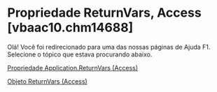 
# Propriedade ReturnVars, Access [vbaac10.chm14688]

Olá! Você foi redirecionado para uma das nossas páginas de Ajuda F1. Selecione o tópico que estava procurando abaixo.

[Propriedade Application.ReturnVars (Access)](http://msdn.microsoft.com/library/2b8f455a-328f-d2f5-8277-24e9c2b9f5c7%28Office.15%29.aspx)

[Objeto ReturnVars (Access)](http://msdn.microsoft.com/library/3cc16825-665f-4bd8-a606-6b3b93594659%28Office.15%29.aspx)

